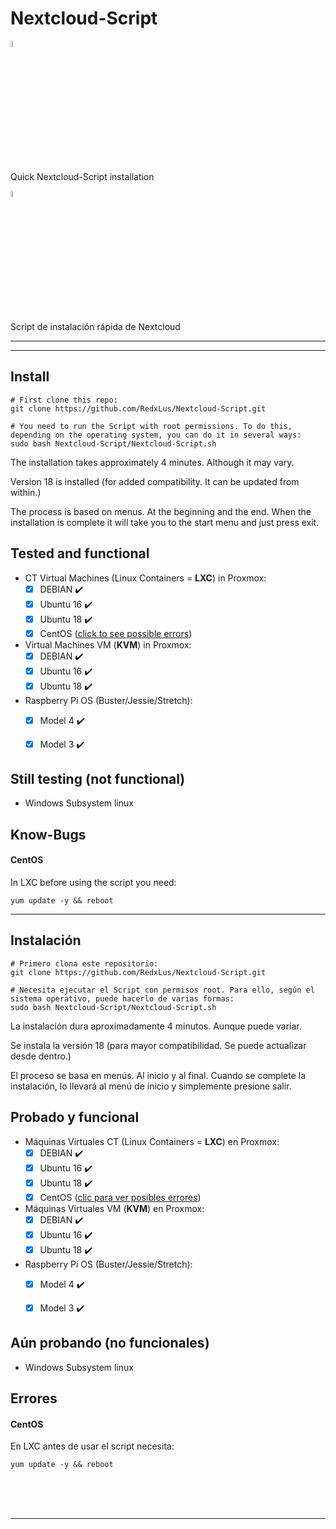 # Nextcloud-Script
<a href="#install"><img src="https://images.emojiterra.com/twitter/v11/512px/1f1fa-1f1f8.png" alt="usa" width="5%"></a>

Quick Nextcloud-Script installation 

<a href="#instalación"><img src="https://images.emojiterra.com/twitter/v11/128px/1f1ea-1f1f8.png" alt="spanish" width="5%"></a>

Script de instalación rápida de Nextcloud<br>

___
___



## Install

```
# First clone this repo:
git clone https://github.com/RedxLus/Nextcloud-Script.git

# You need to run the Script with root permissions. To do this, depending on the operating system, you can do it in several ways:
sudo bash Nextcloud-Script/Nextcloud-Script.sh
```

The installation takes approximately 4 minutes. Although it may vary.

Version 18 is installed (for added compatibility. It can be updated from within.)

The process is based on menus. At the beginning and the end. When the installation is complete it will take you to the start menu and just press exit.

## Tested and functional

- CT Virtual Machines (Linux Containers = **LXC**) in Proxmox:
  - [x]  DEBIAN  :heavy_check_mark:
  - [x]  Ubuntu 16  :heavy_check_mark:
  - [x]  Ubuntu 18  :heavy_check_mark:
  - [x]  CentOS  (<a href="#know-bugs">click to see possible errors</a>)
- Virtual Machines VM (**KVM**) in Proxmox: 
  - [x]  DEBIAN  :heavy_check_mark:
  - [x]  Ubuntu 16  :heavy_check_mark:
  - [x]  Ubuntu 18  :heavy_check_mark:
- Raspberry Pi OS (Buster/Jessie/Stretch):
  - [x]  Model 4  :heavy_check_mark:
  - [x]  Model 3  :heavy_check_mark:


## Still testing (not functional)

- Windows Subsystem linux

## Know-Bugs

#### CentOS
In LXC before using the script you need:
```
yum update -y && reboot
```

___

## Instalación

```
# Primero clona este repositorio:
git clone https://github.com/RedxLus/Nextcloud-Script.git

# Necesita ejecutar el Script con permisos root. Para ello, según el sistema operativo, puede hacerlo de varias formas:
sudo bash Nextcloud-Script/Nextcloud-Script.sh
```

La instalación dura aproximadamente 4 minutos. Aunque puede variar.

Se instala la versión 18 (para mayor compatibilidad. Se puede actualizar desde dentro.)

El proceso se basa en menús. Al inicio y al final. Cuando se complete la instalación, lo llevará al menú de inicio y simplemente presione salir.

## Probado y funcional

- Máquinas Virtuales CT (Linux Containers = **LXC**) en Proxmox:
  - [x]  DEBIAN  :heavy_check_mark:
  - [x]  Ubuntu 16  :heavy_check_mark:
  - [x]  Ubuntu 18  :heavy_check_mark:
  - [x]  CentOS  (<a href="#errores">clic para ver posibles errores</a>)
- Máquinas Virtuales VM (**KVM**) en Proxmox: 
  - [x]  DEBIAN  :heavy_check_mark:
  - [x]  Ubuntu 16  :heavy_check_mark:
  - [x]  Ubuntu 18  :heavy_check_mark:
- Raspberry Pi OS (Buster/Jessie/Stretch):
  - [x]  Model 4  :heavy_check_mark:
  - [x]  Model 3  :heavy_check_mark:


## Aún probando (no funcionales)

- Windows Subsystem linux

## Errores

#### CentOS
En LXC antes de usar el script necesita:
```
yum update -y && reboot
```
<br/>
<br/>
<br/>

___
